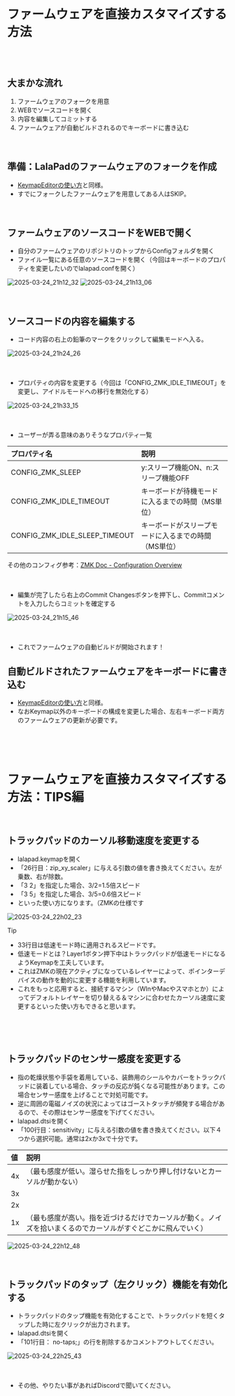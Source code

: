 # ファームウェアを直接カスタマイズする方法
<br/><br/>
## 大まかな流れ

1. ファームウェアのフォークを用意
2. WEBでソースコードを開く
3. 内容を編集してコミットする
4. ファームウェアが自動ビルドされるのでキーボードに書き込む
<br/><br/><br/>

## 準備：LalaPadのファームウェアのフォークを作成

- [KeymapEditorの使い方](https://github.com/ShiniNet/LalaPad/blob/main/doc/KeymapEdit.md)と同様。
- すでにフォークしたファームウェアを用意してある人はSKIP。
<br/><br/><br/>

## ファームウェアのソースコードをWEBで開く

- 自分のファームウェアのリポジトリのトップからConfigフォルダを開く
- ファイル一覧にある任意のソースコードを開く（今回はキーボードのプロパティを変更したいのでlalapad.confを開く）
  
![2025-03-24_21h12_32](https://github.com/user-attachments/assets/7ec78824-0b4a-4cdd-9f07-f4e544c9b403)
![2025-03-24_21h13_06](https://github.com/user-attachments/assets/1b781b95-2f3d-4d8f-b2cd-f56d9ede2c24)
<br/><br/><br/>

## ソースコードの内容を編集する

- コード内容の右上の鉛筆のマークをクリックして編集モードへ入る。
  
![2025-03-24_21h24_26](https://github.com/user-attachments/assets/742587f4-57f3-432f-bde3-306683798e92)
<br/><br/><br/>

- プロパティの内容を変更する（今回は「CONFIG_ZMK_IDLE_TIMEOUT」を変更し、アイドルモードへの移行を無効化する）
  
![2025-03-24_21h33_15](https://github.com/user-attachments/assets/92141fdc-06f5-493a-9170-7108f9542148)
<br/><br/><br/>

- ユーザーが弄る意味のありそうなプロパティ一覧
  
|プロパティ名|説明|
|:-|:-|
|CONFIG_ZMK_SLEEP|y:スリープ機能ON、n:スリープ機能OFF|
|CONFIG_ZMK_IDLE_TIMEOUT|キーボードが待機モードに入るまでの時間（MS単位）|
|CONFIG_ZMK_IDLE_SLEEP_TIMEOUT|キーボードがスリープモードに入るまでの時間（MS単位）|

その他のコンフィグ参考：[ZMK Doc - Configuration Overview](https://zmk.dev/docs/config)
<br/><br/><br/>

- 編集が完了したら右上のCommit Changesボタンを押下し、Commitコメントを入力したらコミットを確定する
  
![2025-03-24_21h15_46](https://github.com/user-attachments/assets/6ba33c41-26cb-47d7-b424-e75cc9f593a9)
<br/><br/><br/>

- これでファームウェアの自動ビルドが開始されます！

## 自動ビルドされたファームウェアをキーボードに書き込む

- [KeymapEditorの使い方](https://github.com/ShiniNet/LalaPad/blob/main/doc/KeymapEdit.md)と同様。
- なおKeymap以外のキーボードの構成を変更した場合、左右キーボード両方のファームウェアの更新が必要です。

<br/><br/><br/>


# ファームウェアを直接カスタマイズする方法：TIPS編
<br/>

## トラックパッドのカーソル移動速度を変更する

- lalapad.keymapを開く
- 「26行目：zip_xy_scaler」に与える引数の値を書き換えてください。左が乗数、右が除数。
- 「3 2」を指定した場合、3/2=1.5倍スピード
- 「3 5」を指定した場合、3/5=0.6倍スピード
- といった使い方になります。（ZMKの仕様です
  
![2025-03-24_22h02_23](https://github.com/user-attachments/assets/e5cab15c-5b5e-4dc9-a92c-6cf566196cec)

> [!TIP]
> - 33行目は低速モード時に適用されるスピードです。
> - 低速モードとは？Layer1ボタン押下中はトラックパッドが低速モードになるようKeymapを工夫しています。
> - これはZMKの現在アクティブになっているレイヤーによって、ポインターデバイスの動作を動的に変更する機能を利用しています。
> - これをもっと応用すると、接続するマシン（WInやMacやスマホとか）によってデフォルトレイヤーを切り替える＆マシンに合わせたカーソル速度に変更するといった使い方もできると思います。
  
<br/><br/><br/>


## トラックパッドのセンサー感度を変更する

- 指の乾燥状態や手袋を着用している、装飾用のシールやカバーをトラックパッドに装着している場合、タッチの反応が鈍くなる可能性があります。この場合センサー感度を上げることで対処可能です。
- 逆に周囲の電磁ノイズの状況によってはゴーストタッチが頻発する場合があるので、その際はセンサー感度を下げてください。
- lalapad.dtsiを開く
- 「100行目：sensitivity」に与える引数の値を書き換えてください。以下４つから選択可能。通常は2xか3xで十分です。

|値|説明|
|:-|:-|
|4x|（最も感度が低い。湿らせた指をしっかり押し付けないとカーソルが動かない）|
|3x||
|2x||
|1x|（最も感度が高い。指を近づけるだけでカーソルが動く。ノイズを拾いまくるのでカーソルがすぐどこかに飛んでいく）|
  
![2025-03-24_22h12_48](https://github.com/user-attachments/assets/0e4e99e9-68bb-4103-b44f-33ff2c0844fc)
<br/><br/><br/>

## トラックパッドのタップ（左クリック）機能を有効化する

- トラックパッドのタップ機能を有効化することで、トラックパッドを短くタップした時に左クリックが出力されます。
- lalapad.dtsiを開く
- 「101行目： no-taps;」の行を削除するかコメントアウトしてください。
  
![2025-03-24_22h25_43](https://github.com/user-attachments/assets/da27b474-2532-49f7-9f27-eff8caae7fe3)
<br/><br/><br/>


- その他、やりたい事があればDiscordで聞いてください。

